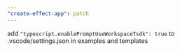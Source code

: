 ```yaml
---
"create-effect-app": patch
---
```


add `"typescript.enablePromptUseWorkspaceTsdk": true` to .vscode/settings.json in examples and templates

